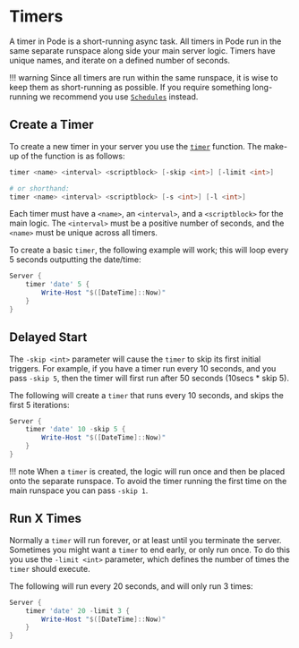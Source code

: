# Timers

A timer in Pode is a short-running async task. All timers in Pode run in the same separate runspace along side your main server logic. Timers have unique names, and iterate on a defined number of seconds.

!!! warning
    Since all timers are run within the same runspace, it is wise to keep them as short-running as possible. If you require something long-running we recommend you use [`Schedules`](../Schedules) instead.

## Create a Timer

To create a new timer in your server you use the [`timer`](../../Functions/Core/Timer) function. The make-up of the function is as follows:

```powershell
timer <name> <interval> <scriptblock> [-skip <int>] [-limit <int>]

# or shorthand:
timer <name> <interval> <scriptblock> [-s <int>] [-l <int>]
```

Each timer must have a `<name>`, an `<interval>`, and a `<scriptblock>` for the main logic. The `<interval>` must be a positive number of seconds, and the `<name>` must be unique across all timers.

To create a basic `timer`, the following example will work; this will loop every 5 seconds outputting the date/time:

```powershell
Server {
    timer 'date' 5 {
        Write-Host "$([DateTime]::Now)"
    }
}
```

## Delayed Start

The `-skip <int>` parameter will cause the `timer` to skip its first initial triggers. For example, if you have a timer run every 10 seconds, and you pass `-skip 5`, then the timer will first run after 50 seconds (10secs * skip 5).

The following will create a `timer` that runs every 10 seconds, and skips the first 5 iterations:

```powershell
Server {
    timer 'date' 10 -skip 5 {
        Write-Host "$([DateTime]::Now)"
    }
}
```

!!! note
    When a `timer` is created, the logic will run once and then be placed onto the separate runspace. To avoid the timer running the first time on the main runspace you can pass `-skip 1`.

## Run X Times

Normally a `timer` will run forever, or at least until you terminate the server. Sometimes you might want a `timer` to end early, or only run once. To do this you use the `-limit <int>` parameter, which defines the number of times the `timer` should execute.

The following will run every 20 seconds, and will only run 3 times:

```powershell
Server {
    timer 'date' 20 -limit 3 {
        Write-Host "$([DateTime]::Now)"
    }
}
```
